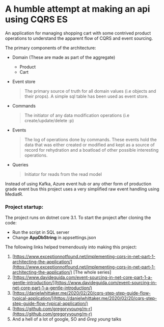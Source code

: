 # A humble attempt at making an api using CQRS ES

An application for managing shopping cart with some contrived product operations to understand the apparent flow of CQRS and event sourcing. 

The primary components of the architecture:
- Domain (These are made as part of the aggregate)
	- Product
	- Cart
- Event store	
	> The primary source of truth for all domain values (i.e objects and their props). A simple sql table has been used as event store.


- Commands
	> The initiator of any data modification operations (i.e create/update/delete :p)


- Events
	> The log of operations done by commands. These events hold the data that was either created or modified and kept as a source of record for rehydration and a boatload of other possible interesting operations. 


- Queries
	> Initiator for reads from the read model

Instead of using Kafka, Azure event hub or any other form of production grade event bus this project uses a very simplified raw event handling using MediatR.

### Project startup:
The project runs on dotnet core 3.1. To start the project after cloning the code:
- Run the script in SQL server
- Change **AppDbString** in appsettings.json

The following links helped tremendously into making this project:
1. [https://www.exceptionnotfound.net/implementing-cqrs-in-net-part-1-architecting-the-application/](https://www.exceptionnotfound.net/implementing-cqrs-in-net-part-1-architecting-the-application/) [The whole series]
2. [https://www.davideguida.com/event-sourcing-in-net-core-part-1-a-gentle-introduction/](https://www.davideguida.com/event-sourcing-in-net-core-part-1-a-gentle-introduction/)
3. [https://danielwhittaker.me/2020/02/20/cqrs-step-step-guide-flow-typical-application/](https://danielwhittaker.me/2020/02/20/cqrs-step-step-guide-flow-typical-application/)
4. [https://github.com/gregoryyoung/m-r](https://github.com/gregoryyoung/m-r)
5. And a hell of a lot of google, SO and *Greg young* talks
